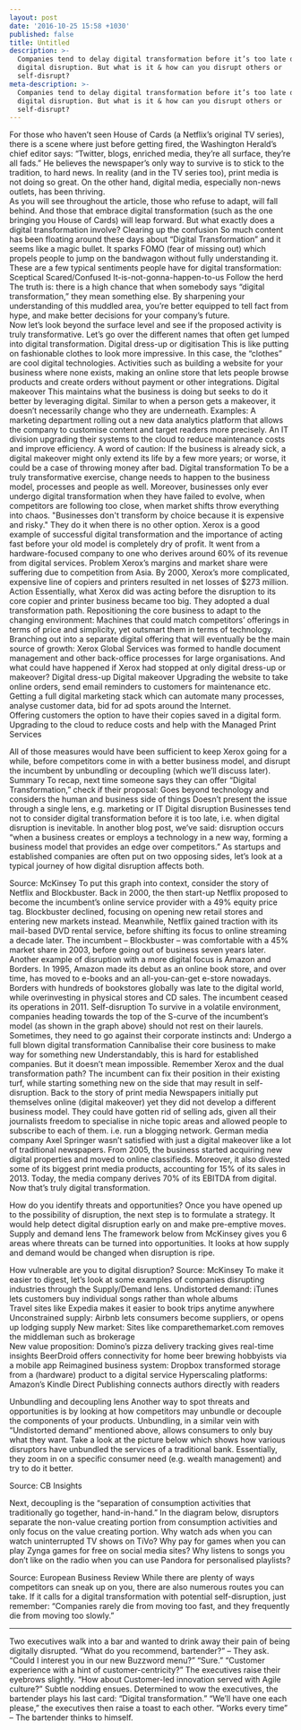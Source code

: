 ```yaml
---
layout: post
date: '2016-10-25 15:58 +1030'
published: false
title: Untitled
description: >-
  Companies tend to delay digital transformation before it’s too late due to
  digital disruption. But what is it & how can you disrupt others or
  self-disrupt?
meta-description: >-
  Companies tend to delay digital transformation before it’s too late due to
  digital disruption. But what is it & how can you disrupt others or
  self-disrupt?
---
```


For those who haven’t seen House of Cards (a Netflix’s original TV series), there is a scene where just before getting fired, the Washington Herald’s chief editor says:
“Twitter, blogs, enriched media, they’re all surface, they’re all fads.” 
He believes the newspaper’s only way to survive is to stick to the tradition, to hard news. In reality (and in the TV series too), print media is not doing so great. On the other hand, digital media, especially non-news outlets, has been thriving.  
As you will see throughout the article, those who refuse to adapt, will fall behind. And those that embrace digital transformation (such as the one bringing you House of Cards) will leap forward. But what exactly does a digital transformation involve? 
Clearing up the confusion 
So much content has been floating around these days about “Digital Transformation” and it seems like a magic bullet. It sparks FOMO (fear of missing out) which propels people to jump on the bandwagon without fully understanding it. 
These are a few typical sentiments people have for digital transformation:
Sceptical
Scared/Confused
It-is-not-gonna-happen-to-us
Follow the herd  
The truth is: there is a high chance that when somebody says “digital transformation,” they mean something else. By sharpening your understanding of this muddled area, you’re better equipped to tell fact from hype, and make better decisions for your company’s future.  
Now let’s look beyond the surface level and see if the proposed activity is truly transformative. 
Let’s go over the different names that often get lumped into digital transformation.
Digital dress-up or digitisation 
This is like putting on fashionable clothes to look more impressive. In this case, the “clothes” are cool digital technologies. 
Activities such as building a website for your business where none exists, making an online store that lets people browse products and create orders without payment or other integrations. 
Digital makeover 
This maintains what the business is doing but seeks to do it better by leveraging digital. Similar to when a person gets a makeover, it doesn’t necessarily change who they are underneath. 
Examples: 
A marketing department rolling out a new data analytics platform that allows the company to customise content and target readers more precisely.
An IT division upgrading their systems to the cloud to reduce maintenance costs and improve efficiency. 
A word of caution: If the business is already sick, a digital makeover might only extend its life by a few more years; or worse, it could be a case of throwing money after bad.
Digital transformation
To be a truly transformative exercise, change needs to happen to the business model, processes and people as well.
Moreover, businesses only ever undergo digital transformation when they have failed to evolve, when competitors are following too close, when market shifts throw everything into chaos. 
"Businesses don't transform by choice because it is expensive and risky." They do it when there is no other option.
Xerox is a good example of successful digital transformation and the importance of acting fast before your old model is completely dry of profit. 
It went from a hardware-focused company to one who derives around 60% of its revenue from digital services. 
Problem
Xerox’s margins and market share were suffering due to competition from Asia. By 2000, Xerox’s more complicated, expensive line of copiers and printers resulted in net losses of $273 million. 
Action
Essentially, what Xerox did was acting before the disruption to its core copier and printer business became too big.
They adopted a dual transformation path. 
Repositioning the core business to adapt to the changing environment:
Machines that could match competitors’ offerings in terms of price and simplicity, yet outsmart them in terms of technology. 
Branching out into a separate digital offering that will eventually be the main source of growth:
Xerox Global Services was formed to handle document management and other back-office processes for large organisations. 
And what could have happened if Xerox had stopped at only digital dress-up or makeover? 
Digital dress-up
Digital makeover
Upgrading the website to take online orders, send email reminders to customers for maintenance etc. 
Getting a full digital marketing stack which can automate many processes, analyse customer data, bid for ad spots around the Internet.  
Offering customers the option to have their copies saved in a digital form.
Upgrading to the cloud to reduce costs and help with the Managed Print Services 

All of those measures would have been sufficient to keep Xerox going for a while, before competitors come in with a better business model, and disrupt the incumbent by unbundling or decoupling (which we’ll discuss later). 
Summary 
To recap, next time someone says they can offer “Digital Transformation,” check if their proposal:
Goes beyond technology and considers the human and business side of things 
Doesn’t present the issue through a single lens, e.g. marketing or IT 
Digital disruption 
Businesses tend not to consider digital transformation before it is too late, i.e. when digital disruption is inevitable. 
In another blog post, we’ve said: disruption occurs “when a business creates or employs a technology in a new way, forming a business model that provides an edge over competitors.” 
As startups and established companies are often put on two opposing sides, let’s look at a typical journey of how digital disruption affects both. 
 

Source: McKinsey
To put this graph into context, consider the story of Netflix and Blockbuster. Back in 2000, the then start-up Netflix proposed to become the incumbent’s online service provider with a 49% equity price tag. Blockbuster declined, focusing on opening new retail stores and entering new markets instead. 
Meanwhile, Netflix gained traction with its mail-based DVD rental service, before shifting its focus to online streaming a decade later. The incumbent – Blockbuster – was comfortable with a 45% market share in 2003, before going out of business seven years later. 
Another example of disruption with a more digital focus is Amazon and Borders. In 1995, Amazon made its debut as an online book store, and over time, has moved to e-books and an all-you-can-get e-store nowadays. Borders with hundreds of bookstores globally was late to the digital world, while overinvesting in physical stores and CD sales. The incumbent ceased its operations in 2011. 
Self-disruption
To survive in a volatile environment, companies heading towards the top of the S-curve of the incumbent’s model (as shown in the graph above) should not rest on their laurels. 
Sometimes, they need to go against their corporate instincts and:
Undergo a full blown digital transformation
Cannibalise their core business to make way for something new
Understandably, this is hard for established companies. But it doesn’t mean impossible. Remember Xerox and the dual transformation path? The incumbent can fix their position in their existing turf, while starting something new on the side that may result in self-disruption. 
Back to the story of print media
Newspapers initially put themselves online (digital makeover) yet they did not develop a different business model. They could have gotten rid of selling ads, given all their journalists freedom to specialise in niche topic areas and allowed people to subscribe to each of them. i.e. run a blogging network. 
German media company Axel Springer wasn’t satisfied with just a digital makeover like a lot of traditional newspapers. 
From 2005, the business started acquiring new digital properties and moved to online classifieds.  Moreover, it also divested some of its biggest print media products, accounting for 15% of its sales in 2013. Today, the media company derives 70% of its EBITDA from digital. Now that’s truly digital transformation. 

How do you identify threats and opportunities? 
Once you have opened up to the possibility of disruption, the next step is to formulate a strategy. It would help detect digital disruption early on and make pre-emptive moves. 
Supply and demand lens 
The framework below from McKinsey gives you 6 areas where threats can be turned into opportunities. It looks at how supply and demand would be changed when disruption is ripe. 

How vulnerable are you to digital disruption? Source: McKinsey
To make it easier to digest, let’s look at some examples of companies disrupting industries through the Supply/Demand lens.
Undistorted demand: 
iTunes lets customers buy individual songs rather than whole albums  
Travel sites like Expedia makes it easier to book trips anytime anywhere 
Unconstrained supply:
Airbnb lets consumers become suppliers, or opens up lodging supply
New market:
Sites like comparethemarket.com removes the middleman such as brokerage  
New value proposition:
Domino’s pizza delivery tracking gives real-time insights 
BeerDroid offers connectivity for home beer brewing hobbyists via a mobile app
Reimagined business system:
Dropbox transformed storage from a (hardware) product to a digital service 
Hyperscaling platforms:
Amazon’s Kindle Direct Publishing connects authors directly with readers 
 
Unbundling and decoupling lens 
Another way to spot threats and opportunities is by looking at how competitors may unbundle or decouple the components of your products.
Unbundling, in a similar vein with “Undistorted demand” mentioned above, allows consumers to only buy what they want. 
Take a look at the picture below which shows how various disruptors have unbundled the services of a traditional bank. Essentially, they zoom in on a specific consumer need (e.g. wealth management) and try to do it better. 

Source: CB Insights

Next, decoupling is the “separation of consumption activities that traditionally go together, hand-in-hand.”
In the diagram below, disruptors separate the non-value creating portion from consumption activities and only focus on the value creating portion. 
Why watch ads when you can watch uninterrupted TV shows on TiVo? Why pay for games when you can play Zynga games for free on social media sites? Why listens to songs you don’t like on the radio when you can use Pandora for personalised playlists? 

Source: European Business Review
While there are plenty of ways competitors can sneak up on you, there are also numerous routes you can take. If it calls for a digital transformation with potential self-disruption, just remember: “Companies rarely die from moving too fast, and they frequently die from moving too slowly.”
***

Two executives walk into a bar and wanted to drink away their pain of being digitally disrupted. “What do you recommend, bartender?” – They ask. “Could I interest you in our new Buzzword menu?” “Sure.” 
“Customer experience with a hint of customer-centricity?” 
The executives raise their eyebrows slightly. 
“How about Customer-led innovation served with Agile culture?” Subtle nodding ensues. 
Determined to wow the executives, the bartender plays his last card: “Digital transformation.”
“We’ll have one each please,” the executives then raise a toast to each other. 
“Works every time” – The bartender thinks to himself. 